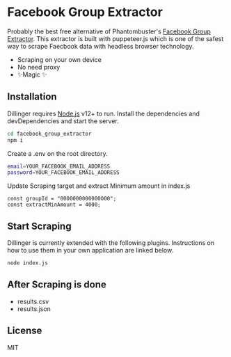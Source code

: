 # Facebook Group Extractor

Probably the best free alternative of Phantombuster's [Facebook Group Extractor](https://phantombuster.com/automations/facebook/6987/facebook-group-extractor).
This extractor is built with puppeteer.js which is one of the safest way to scrape Faecbook data with headless browser technology.

- Scraping on your own device
- No need proxy
- ✨Magic ✨

## Installation

Dillinger requires [Node.js](https://nodejs.org/) v12+ to run.
Install the dependencies and devDependencies and start the server.

```sh
cd facebook_group_extractor
npm i
```

Create a .env on the root directory.

```sh
email=YOUR_FACEBOOK_EMAIL_ADDRESS
password=YOUR_FACEBOOK_EMAIL_ADDRESS
```

Update Scraping target and extract Minimum amount in index.js

```
const groupId = "0000000000000000";
const extractMinAmount = 4000;
```

## Start Scraping

Dillinger is currently extended with the following plugins.
Instructions on how to use them in your own application are linked below.

```sh
node index.js
```

## After Scraping is done

- results.csv
- results.json

## License

MIT

